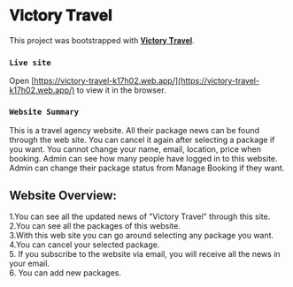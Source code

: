 # 𝐕𝐢𝐜𝐭𝐨𝐫𝐲 𝐓𝐫𝐚𝐯𝐞𝐥

This project was bootstrapped with [𝐕𝐢𝐜𝐭𝐨𝐫𝐲 𝐓𝐫𝐚𝐯𝐞𝐥](https://victory-travel-k17h02.web.app/).


### `Live site`

Open [https://victory-travel-k17h02.web.app/](https://victory-travel-k17h02.web.app/) to view it in the browser.


### `Website Summary`
This is a travel agency website. All their package news can be found through the web site. You can cancel it again after selecting a package if you want. You cannot change your name, email, location, price when booking. Admin can see how many people have logged in to this website. Admin can change their package status from Manage Booking if they want.





## Website Overview:
1.You can see all the updated news of "Victory Travel" through this site. <br>
2.You can see all the packages of this website. <br>
3.With this web site you can go around selecting any package you want. <br>
4.You can cancel your selected package. <br>
5. If you subscribe to the website via email, you will receive all the news in your email. <br>
6. You can add new packages.


